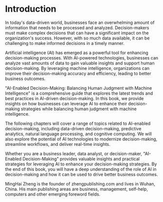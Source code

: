 # Introduction

In today's data-driven world, businesses face an overwhelming amount of information that needs to be processed and analyzed. Decision-makers must make complex decisions that can have a significant impact on the organization's success. However, with so much data available, it can be challenging to make informed decisions in a timely manner.

Artificial intelligence (AI) has emerged as a powerful tool for enhancing decision-making processes. With AI-powered technologies, businesses can analyze vast amounts of data to gain valuable insights and support human decision-making. By leveraging machine intelligence, organizations can improve their decision-making accuracy and efficiency, leading to better business outcomes.

"AI-Enabled Decision-Making: Balancing Human Judgment with Machine Intelligence" is a comprehensive guide that explores the latest trends and best practices in AI-driven decision-making. In this book, we provide insights on how businesses can leverage AI to enhance their decision-making strategies while balancing human judgment with machine intelligence.

The following chapters will cover a range of topics related to AI-enabled decision-making, including data-driven decision-making, predictive analytics, natural language processing, and cognitive computing. We will also explore the potential of AI technologies to modernize decision-making, streamline workflows, and deliver real-time insights.

Whether you are a business leader, data analyst, or decision-maker, "AI-Enabled Decision-Making" provides valuable insights and practical strategies for leveraging AI to enhance your decision-making strategies. By the end of this book, you will have a deep understanding of the role of AI in decision-making and how it can be used to drive better business outcomes.

MingHai Zheng is the founder of zhengpublishing.com and lives in Wuhan, China. His main publishing areas are business, management, self-help, computers and other emerging foreword fields.
